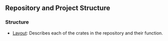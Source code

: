 ## Repository and Project Structure

### Structure

- [Layout](./layout.md): Describes each of the crates in the repository and their function.
